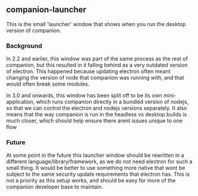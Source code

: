 ## companion-launcher

This is the small 'launcher' window that shows when you run the desktop version of companion.

### Background

In 2.2 and earlier, this window was part of the same process as the rest of companion, but this resulted in it falling behind as a very outdated version of electron. This happened because updating electron often meant changing the version of node that companion was running with, and that would often break some modules.

In 3.0 and onwards, this window has been split off to be its own mini-application, which runs companion directly in a bundled version of nodejs, so that we can control the electron and nodejs versions separately. It also means that the way companion is run in the headless vs desktop builds is much closer, which should help ensure there arent issues unique to one flow

### Future

At some point in the future this launcher window should be rewritten in a different language/library/framework, as we do not need electron for such a small thing. It would be better to use something more native that wont be subject to the same security update requirements that electron has. This is not a priority as this setup works, and should be easy for more of the companion developer base to maintain.
